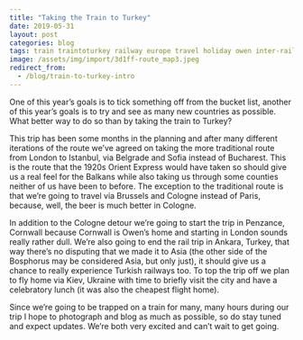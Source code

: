 ```yaml
---
title: "Taking the Train to Turkey"
date: 2019-05-31
layout: post
categories: blog
tags: train traintoturkey railway europe travel holiday owen inter-rail
image: /assets/img/import/3d1ff-route_map3.jpeg
redirect_from:
  - /blog/train-to-turkey-intro
---
```


One of this year’s goals is to tick something off from the bucket list, another of this year’s goals is to try and see as many new countries as possible. What better way to do so than by taking the train to Turkey?

This trip has been some months in the planning and after many different iterations of the route we’ve agreed on taking the more traditional route from London to Istanbul, via Belgrade and Sofia instead of Bucharest. This is the route that the 1920s Orient Express would have taken so should give us a real feel for the Balkans while also taking us through some counties neither of us have been to before. The exception to the traditional route is that we’re going to travel via Brussels and Cologne instead of Paris, because, well, the beer is much better in Cologne.

In addition to the Cologne detour we’re going to start the trip in Penzance, Cornwall because Cornwall is Owen’s home and starting in London sounds really rather dull. We’re also going to end the rail trip in Ankara, Turkey, that way there’s no disputing that we made it to Asia (the other side of the Bosphorus may be considered Asia, but only just), it should give us a chance to really experience Turkish railways too. To top the trip off we plan to fly home via Kiev, Ukraine with time to briefly visit the city and have a celebratory lunch (it was also the cheapest flight home).

Since we’re going to be trapped on a train for many, many hours during our trip I hope to photograph and blog as much as possible, so do stay tuned and expect updates. We’re both very excited and can’t wait to get going.
